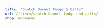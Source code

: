 ```yaml
---
title: "Scotch Bonnet Fudge & Gifts"
url: /frisco/scotch-bonnet-fudge-und-gifts/
shop: Andenken
---
```

